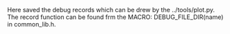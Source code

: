 Here saved the debug records which can be drew by the ../tools/plot.py. The record function can be found frm the MACRO: DEBUG_FILE_DIR(name) in common_lib.h.
